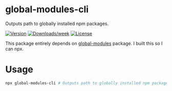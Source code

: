global-modules-cli
==================

Outputs path to globally installed npm packages.

[![Version](https://img.shields.io/npm/v/global-modules-cli.svg)](https://npmjs.org/package/global-modules-cli)
[![Downloads/week](https://img.shields.io/npm/dw/global-modules-cli.svg)](https://npmjs.org/package/global-modules-cli)
[![License](https://img.shields.io/npm/l/global-modules-cli.svg)](https://github.com/satyarohith/global-modules-cli/blob/master/package.json)

This package entirely depends on [global-modules](https://github.com/jonschlinkert/global-modules) package. I built this so I can npx.

# Usage
```sh
npx global-modules-cli # Outputs path to globally installed npm packages.
```
